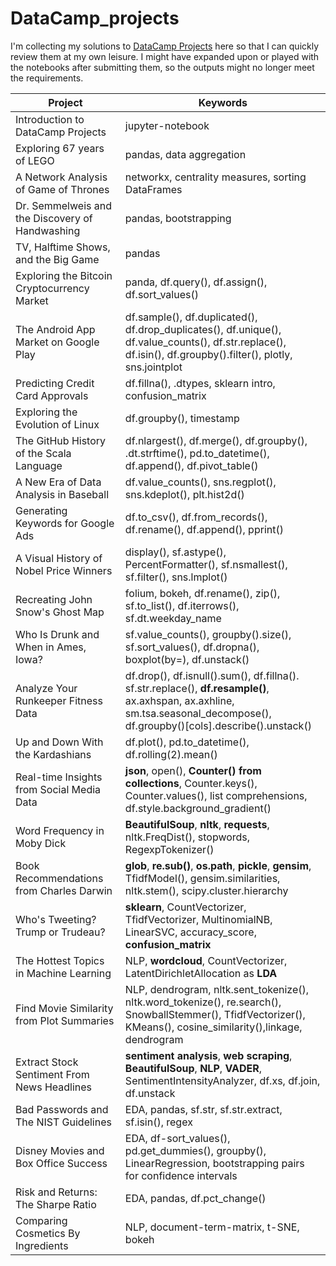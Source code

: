# DataCamp_projects

I'm collecting my solutions to [DataCamp Projects](https://www.datacamp.com/projects) here so that I can quickly review them at my own leisure. I might have expanded upon or played with the notebooks after submitting them, so the outputs might no longer meet the requirements.

|  Project | Keywords  |
|---|---|
| Introduction to DataCamp Projects | jupyter-notebook  |
| Exploring 67 years of LEGO  | pandas, data aggregation  |
| A Network Analysis of Game of Thrones  | networkx, centrality measures, sorting DataFrames |
| Dr. Semmelweis and the Discovery of Handwashing | pandas, bootstrapping |
| TV, Halftime Shows, and the Big Game | pandas |
| Exploring the Bitcoin Cryptocurrency Market | panda, df.query(), df.assign(), df.sort_values() |
| The Android App Market on Google Play | df.sample(), df.duplicated(), df.drop_duplicates(), df.unique(), df.value_counts(), df.str.replace(), df.isin(), df.groupby().filter(), plotly, sns.jointplot|
| Predicting Credit Card Approvals | df.fillna(), .dtypes, sklearn intro, confusion_matrix |
| Exploring the Evolution of Linux | df.groupby(), timestamp |
| The GitHub History of the Scala Language | df.nlargest(), df.merge(), df.groupby(), .dt.strftime(), pd.to_datetime(), df.append(), df.pivot_table()|
| A New Era of Data Analysis in Baseball | df.value_counts(), sns.regplot(), sns.kdeplot(), plt.hist2d()|
| Generating Keywords for Google Ads |df.to_csv(), df.from_records(), df.rename(), df.append(), pprint()|
| A Visual History of Nobel Price Winners | display(), sf.astype(), PercentFormatter(), sf.nsmallest(), sf.filter(), sns.lmplot() |
| Recreating John Snow's Ghost Map| folium, bokeh, df.rename(), zip(), sf.to_list(), df.iterrows(), sf.dt.weekday_name|
| Who Is Drunk and When in Ames, Iowa? |sf.value_counts(), groupby().size(), sf.sort_values(), df.dropna(), boxplot(by=), df.unstack()|
| Analyze Your Runkeeper Fitness Data | df.drop(), df.isnull().sum(), df.fillna(). sf.str.replace(), **df.resample()**, ax.axhspan, ax.axhline, sm.tsa.seasonal_decompose(), df.groupby()[cols].describe().unstack()|
| Up and Down With the Kardashians |df.plot(), pd.to_datetime(), df.rolling(2).mean()|
| Real-time Insights from Social Media Data |**json**, open(), **Counter() from collections**, Counter.keys(), Counter.values(), list comprehensions, df.style.background_gradient()|
| Word Frequency in Moby Dick | **BeautifulSoup**, **nltk**, **requests**, nltk.FreqDist(), stopwords, RegexpTokenizer()|
| Book Recommendations from Charles Darwin | **glob**, **re.sub()**, **os.path**, **pickle**, **gensim**, TfidfModel(), gensim.similarities, nltk.stem(), scipy.cluster.hierarchy |
| Who's Tweeting? Trump or Trudeau?| **sklearn**, CountVectorizer, TfidfVectorizer, MultinomialNB, LinearSVC, accuracy_score, **confusion_matrix**|
| The Hottest Topics in Machine Learning | NLP, **wordcloud**, CountVectorizer, LatentDirichletAllocation as **LDA** |
| Find Movie Similarity from Plot Summaries | NLP, dendrogram, nltk.sent_tokenize(), nltk.word_tokenize(), re.search(),  SnowballStemmer(), TfidfVectorizer(), KMeans(), cosine_similarity(),linkage, dendrogram |
| Extract Stock Sentiment From News Headlines |**sentiment analysis**, **web scraping**, **BeautifulSoup**, **NLP**, **VADER**, SentimentIntensityAnalyzer, df.xs, df.join, df.unstack|
|Bad Passwords and The NIST Guidelines| EDA, pandas, sf.str, sf.str.extract, sf.isin(), regex  |
|Disney Movies and Box Office Success | EDA, df-sort_values(), pd.get_dummies(), groupby(), LinearRegression, bootstrapping pairs for confidence intervals|
| Risk and Returns: The Sharpe Ratio | EDA, pandas, df.pct_change()|, df.sub(df), df.div(df)|
| Comparing Cosmetics By Ingredients | NLP, document-term-matrix, t-SNE, bokeh |
